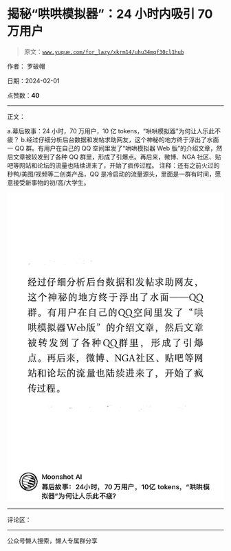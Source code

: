 # 揭秘“哄哄模拟器”：24 小时内吸引 70 万用户

> 原文：[`www.yuque.com/for_lazy/xkrm14/uhu34mqf30cl1hub`](https://www.yuque.com/for_lazy/xkrm14/uhu34mqf30cl1hub)

作者： 罗破帽

日期：2024-02-01

点赞数：**40**

* * *

正文：

a.幕后故事：24 小时，70 万用户，10 亿 tokens，“哄哄模拟器"为何让人乐此不疲？
b.经过仔细分析后台数据和发帖求助网友，这个神秘的地方终于浮出了水面一 QQ 群。有用户在自己的 QQ 空间里发了“哄哄模拟器
Web 版”的介绍文章，然后文章被较发到了各种 QQ 群里，形成了引爆点。再后来，微博、NGA 社区、贴吧等网站和论坛的流量也陆续进来了，开始了疯传过程。
注释：还有之前火过的秒鸭/美图/视频等二创类产品，QQ 是冷启动的流量源头，里面是一群有时间，愿意接受新事物的初/高/大学生。

![](img/2795ffbb9f54b52678271a9f8ee66cd1.png)

* * *

评论区：

* * *

公众号懒人搜索，懒人专属群分享